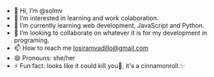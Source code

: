 - 👋 Hi, I’m @solmv
- 👀 I’m interested in learning and work colaboration.
- 🌱 I’m currently learning web development, JavaScript and Python.
- 💞️ I’m looking to collaborate on whatever it is for my development in programing.
- 📫 How to reach me losiramvadillo@gmail.com
- 😄 Pronouns: she/her
- ⚡ Fun fact: looks like it could kill you🔪, it's a cinnamonroll.✨

<!---
solmv/solmv is a ✨ special ✨ repository because its `README.md` (this file) appears on your GitHub profile.
You can click the Preview link to take a look at your changes.
--->

